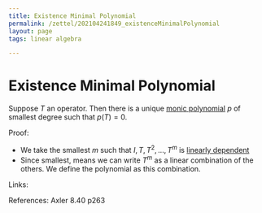 ```yaml
---
title: Existence Minimal Polynomial
permalink: /zettel/202104241849_existenceMinimalPolynomial
layout: page
tags: linear algebra

---
```

# Existence Minimal Polynomial

Suppose $T$ an operator. Then there is a unique [monic polynomial](202104241842_monicPolynomialDefinition) $p$
of smallest degree such that $p(T) = 0$.

Proof:
- We take the smallest $m$ such that $I, T, T^2, \ldots, T^m$ is [linearly dependent](202102062038_linearlyDependentDefinition)
- Since smallest, means we can write $T^m$  as a linear combination of the others. We define the polynomial as this combination.

Links: 

References: Axler 8.40 p263

